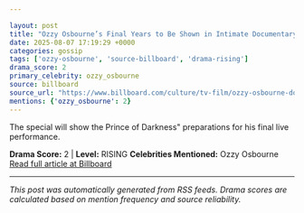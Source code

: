 ```yaml
---

layout: post
title: "Ozzy Osbourne’s Final Years to Be Shown in Intimate Documentary ‘Coming Home’"
date: 2025-08-07 17:19:29 +0000
categories: gossip
tags: ['ozzy-osbourne', 'source-billboard', 'drama-rising']
drama_score: 2
primary_celebrity: ozzy_osbourne
source: billboard
source_url: "https://www.billboard.com/culture/tv-film/ozzy-osbourne-documentary-final-years-1236038699/"
mentions: {'ozzy_osbourne': 2}
---
```


The special will show the Prince of Darkness" preparations for his final live performance.

**Drama Score:** 2 | **Level:** RISING **Celebrities Mentioned:** Ozzy Osbourne [Read full article at Billboard](https://www.billboard.com/culture/tv-film/ozzy-osbourne-documentary-final-years-1236038699/)

---

*This post was automatically generated from RSS feeds. Drama scores are calculated based on mention frequency and source reliability.*